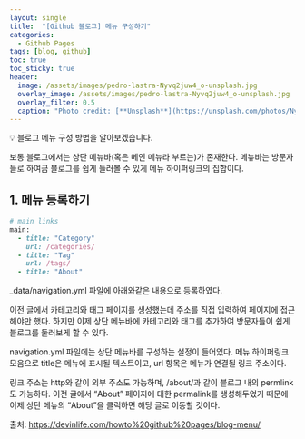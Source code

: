 ```yaml
---
layout: single
title:  "[Github 블로그] 메뉴 구성하기"
categories:
  - Github Pages
tags: [blog, github]
toc: true
toc_sticky: true
header:
  image: /assets/images/pedro-lastra-Nyvq2juw4_o-unsplash.jpg
  overlay_image: /assets/images/pedro-lastra-Nyvq2juw4_o-unsplash.jpg
  overlay_filter: 0.5
  caption: "Photo credit: [**Unsplash**](https://unsplash.com/photos/Nyvq2juw4_o)"
---
```

💡 블로그 메뉴 구성 방법을 알아보겠습니다.

보통 블로그에서는 상단 메뉴바(혹은 메인 메뉴라 부르는)가 존재한다. 메뉴바는 방문자들로 하여금 블로그를 쉽게 들러볼 수 있게 메뉴 하이퍼링크의 집합이다.

## 1. 메뉴 등록하기
```ruby
# main links
main:
  - title: "Category"
    url: /categories/
  - title: "Tag"
    url: /tags/
  - title: "About"
```
_data/navigation.yml 파일에 아래와같은 내용으로 등록하였다.

이전 글에서 카테고리와 태그 페이지를 생성했는데 주소를 직접 입력하여 페이지에 접근해야만 했다. 하지만 이제 상단 메뉴바에 카테고리와 태그를 추가하여 방문자들이 쉽게 블로그를 둘러보게 할 수 있다.

navigation.yml 파일에는 상단 메뉴바를 구성하는 설정이 들어있다. 메뉴 하이퍼링크 모음으로 title은 메뉴에 표시될 텍스트이고, url 항목은 메뉴가 연결될 링크 주소이다.

링크 주소는 http와 같이 외부 주소도 가능하며, /about/과 같이 블로그 내의 permlink도 가능하다. 이전 글에서 “About” 페이지에 대한 permalink를 생성해두었기 때문에 이제 상단 메뉴의 “About”을 클릭하면 해당 글로 이동할 것이다.


출처: https://devinlife.com/howto%20github%20pages/blog-menu/